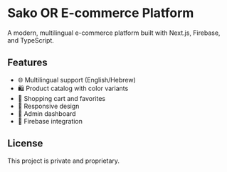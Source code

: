 # Sako OR E-commerce Platform

A modern, multilingual e-commerce platform built with Next.js, Firebase, and TypeScript.

## Features

- 🌐 Multilingual support (English/Hebrew)
- 🛍️ Product catalog with color variants
- 🛒 Shopping cart and favorites
- 📱 Responsive design
- 🔐 Admin dashboard
- 🚀 Firebase integration

## License

This project is private and proprietary.
